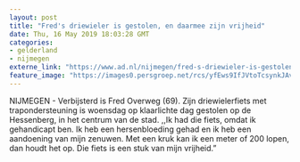 ```yaml
---
layout: post
title: "Fred's driewieler is gestolen, en daarmee zijn vrijheid"
date: Thu, 16 May 2019 18:03:28 GMT
categories: 
- gelderland 
- nijmegen 
externe_link: "https://www.ad.nl/nijmegen/fred-s-driewieler-is-gestolen-en-daarmee-zijn-vrijheid~aa7ecda8/"
feature_image: "https://images0.persgroep.net/rcs/yfEws9IfJVtoTcsynkJAv7PFvlQ/diocontent/148512313/_fitwidth/400/?appId=21791a8992982cd8da851550a453bd7f&quality=0.7"
---
```


NIJMEGEN - Verbijsterd is Fred Overweg (69). Zijn driewielerfiets met trapondersteuning is woensdag op klaarlichte dag gestolen op de Hessenberg, in het centrum van de stad. ,,Ik had die fiets, omdat ik gehandicapt ben. Ik heb een hersenbloeding gehad en ik heb een aandoening van mijn zenuwen. Met een kruk kan ik een meter of 200 lopen, dan houdt het op. Die fiets is een stuk van mijn vrijheid.”
